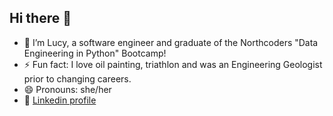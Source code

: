 ## Hi there 👋
- 🌱 I’m Lucy, a software engineer and graduate of the Northcoders "Data Engineering in Python" Bootcamp!
- ⚡ Fun fact: I love oil painting, triathlon and was an Engineering Geologist prior to changing careers.
- 😄 Pronouns: she/her
- 🎨 [Linkedin profile](https://www.linkedin.com/in/lucy-milligan-888491150/)
